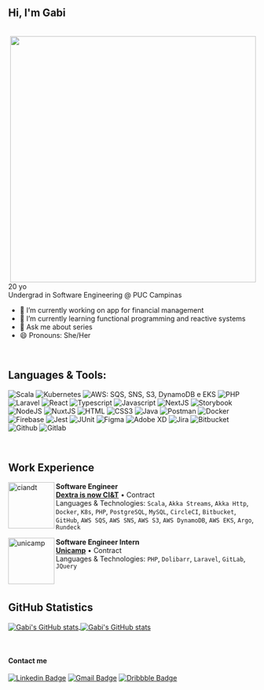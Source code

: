 ## Hi, I'm Gabi
<br />
<img align="right" width="500" src="https://i2.wp.com/allhtaccess.info/wp-content/uploads/2018/03/programming.gif?fit=1281%2C716&ssl=1" />

20 yo
<br />
Undergrad in Software Engineering @ PUC Campinas

- :telescope: I’m currently working on app for financial management
- :seedling: I’m currently learning functional programming and reactive systems
- :speech_balloon: Ask me about series
- :smile: Pronouns: She/Her
<!-- - :thinking_face: I’m looking for help with ... -->
<!-- - :dancers: I’m looking to collaborate on ... -->
<!-- - :mailbox: How to reach me: ... -->
<!-- - :zap: Fun fact: I really don't know why i'm programming, but feels good. -->
<br />

## **Languages & Tools:**  
![Scala](https://img.shields.io/badge/Scala-DC322F?style=for-the-badge&logo=scala&logoColor=white)
![Kubernetes](https://img.shields.io/badge/kubernetes-326ce5.svg?&style=for-the-badge&logo=kubernetes&logoColor=white)
![AWS: SQS, SNS, S3, DynamoDB e EKS](https://img.shields.io/badge/Amazon_AWS-FF9900?style=for-the-badge&logo=amazonaws&logoColor=white)
![PHP](https://img.shields.io/badge/PHP-777BB4?style=for-the-badge&logo=php&logoColor=white)
![Laravel](https://img.shields.io/badge/Laravel-FF2D20?style=for-the-badge&logo=laravel&logoColor=white)
![React](https://img.shields.io/badge/React-20232A?style=for-the-badge&logo=react&logoColor=61DAFB)
![Typescript](https://img.shields.io/badge/TypeScript-007ACC?style=for-the-badge&logo=typescript&logoColor=white)
![Javascript](https://img.shields.io/badge/JavaScript-323330?style=for-the-badge&logo=javascript&logoColor=F7DF1E)
![NextJS](https://img.shields.io/badge/next.js-000000?style=for-the-badge&logo=nextdotjs&logoColor=white)
![Storybook](https://img.shields.io/badge/storybook-FF4785?style=for-the-badge&logo=storybook&logoColor=white)
![NodeJS](https://img.shields.io/badge/Node.js-339933?style=for-the-badge&logo=nodedotjs&logoColor=white)
![NuxtJS](https://img.shields.io/badge/nuxt.js-00C58E?style=for-the-badge&logo=nuxtdotjs&logoColor=white)
![HTML](https://img.shields.io/badge/HTML5-E34F26?style=for-the-badge&logo=html5&logoColor=white)
![CSS3](https://img.shields.io/badge/CSS3-1572B6?style=for-the-badge&logo=css3&logoColor=white)
![Java](https://img.shields.io/badge/Java-ED8B00?style=for-the-badge&logo=java&logoColor=white)
![Postman](https://img.shields.io/badge/Postman-FF6C37?style=for-the-badge&logo=Postman&logoColor=white)
![Docker](https://img.shields.io/badge/Docker-2CA5E0?style=for-the-badge&logo=docker&logoColor=white)
![Firebase](https://img.shields.io/badge/firebase-ffca28?style=for-the-badge&logo=firebase&logoColor=black)
![Jest](https://img.shields.io/badge/Jest-C21325?style=for-the-badge&logo=jest&logoColor=white)
![JUnit](https://img.shields.io/badge/Junit5-25A162?style=for-the-badge&logo=junit5&logoColor=white)
![Figma](https://img.shields.io/badge/Figma-F24E1E?style=for-the-badge&logo=figma&logoColor=white)
![Adobe XD](https://img.shields.io/badge/Adobe%20XD-470137?style=for-the-badge&logo=Adobe%20XD&logoColor=#FF61F6)
![Jira](https://img.shields.io/badge/Jira-0052CC?style=for-the-badge&logo=Jira&logoColor=white)
![Bitbucket](https://img.shields.io/badge/Bitbucket-0747a6?style=for-the-badge&logo=bitbucket&logoColor=white)
![Github](https://img.shields.io/badge/GitHub-100000?style=for-the-badge&logo=github&logoColor=white)
![Gitlab](https://img.shields.io/badge/GitLab-330F63?style=for-the-badge&logo=gitlab&logoColor=white)
<!-- ![Flutter](https://img.shields.io/badge/Flutter-02569B?style=for-the-badge&logo=flutter&logoColor=white) -->
<!-- ![Elixir](https://img.shields.io/badge/Elixir-4B275F?style=for-the-badge&logo=elixir&logoColor=white) -->
<br />

## **Work Experience**

[<img align="left" height="94px" width="94px" alt="ciandt" src="https://encrypted-tbn0.gstatic.com/images?q=tbn:ANd9GcSJKdkxVONTH3-M3EiSGoZGx_Q9vqy78rrVKETeCn247CtJd3QN5EPHuljP9Hm7tBOyvAE&usqp=CAU"/>](https://ciandt.com/)
**Software Engineer** \
[**Dextra is now CI&T**](https://ciandt.com/) • Contract \
Languages & Technologies: `Scala`, `Akka Streams`, `Akka Http`, `Docker`, `K8s`, `PHP`, `PostgreSQL`, `MySQL`, `CircleCI`, `Bitbucket`, `GitHub`, `AWS SQS`, `AWS SNS`, `AWS S3`, `AWS DynamoDB`, `AWS EKS`, `Argo`, `Rundeck`
<!-- Featured Projects: [App](https://dafiti.com.br/) -->

[<img align="left" height="94px" width="94px" alt="unicamp" src="https://encrypted-tbn0.gstatic.com/images?q=tbn:ANd9GcSvujJcOMKWE6nH3_CGfpe3H0QLoga_4-W95-5oeVYpsO-X7SpP80_Z8RdmQureZB3MTpc&usqp=CAU"/>](https://www.unicamp.br/unicamp/)
**Software Engineer Intern** \
[**Unicamp**](https://www.unicamp.br/unicamp/) • Contract \
Languages & Technologies: `PHP`, `Dolibarr`, `Laravel`, `GitLab`, `JQuery` \
<br/>
<br/>

## **GitHub Statistics**

<a href="https://github.com/gabitchian">
  <img align="center" src="https://github-readme-stats.vercel.app/api?username=gabitchian&show_icons=true&theme=radical" alt="Gabi's GitHub stats"/>
</a>

<a href="https://github.com/gabitchian">
 <img align="center" src="https://github-readme-stats.vercel.app/api/top-langs/?username=gabitchian&layout=compact&theme=radical" alt="Gabi's GitHub stats"/>
</a>

[linkedin]: https://www.linkedin.com/in/gabrielatchian/
<br>

#### Contact me

[![Linkedin Badge](https://img.shields.io/badge/-LinkedIn-blue?style=for-the-badge&logo=Linkedin&logoColor=white&link=https://www.linkedin.com/in/gabrielatchian/)](https://www.linkedin.com/in/gabrielatchian/)
[![Gmail Badge](https://img.shields.io/badge/-Gmail-c14438?style=for-the-badge&logo=Gmail&logoColor=white&link=mailto:gftchian0609@gmail.com)](mailto:gftchian0609@gmail.com)
[![Dribbble Badge](https://img.shields.io/badge/Dribbble-EA4C89?style=for-the-badge&logo=dribbble&logoColor=white)](https://dribbble.com/gabitchian)

